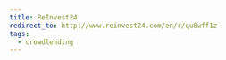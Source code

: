 ```yaml
---
title: ReInvest24
redirect_to: http://www.reinvest24.com/en/r/qu8wff1z
tags:
  - crowdlending
---
```

